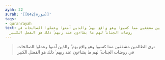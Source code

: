```yaml
---
ayah: 22
surah: '[[042|سورة]]'
tags:
- quran/ayah
text: ترى الظالمين مشفقين مما كسبوا وهو واقع بهم ۗ والذين آمنوا وعملوا الصالحات في
  روضات الجنات ۖ لهم ما يشاءون عند ربهم ۚ ذلك هو الفضل الكبير
---
```

> ترى الظالمين مشفقين مما كسبوا وهو واقع بهم ۗ والذين آمنوا وعملوا الصالحات في روضات الجنات ۖ لهم ما يشاءون عند ربهم ۚ ذلك هو الفضل الكبير
